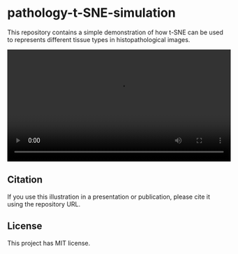 # pathology-t-SNE-simulation

This repository contains a simple demonstration of how t-SNE can be used to 
represents different tissue types in histopathological images.

<video controls src="assets/t-sne-simulation-pathology.mp4" title="t-SNE" width=512></video>

## Citation

If you use this illustration in a presentation or publication, please cite it using the repository URL.

## License

This project has MIT license.
